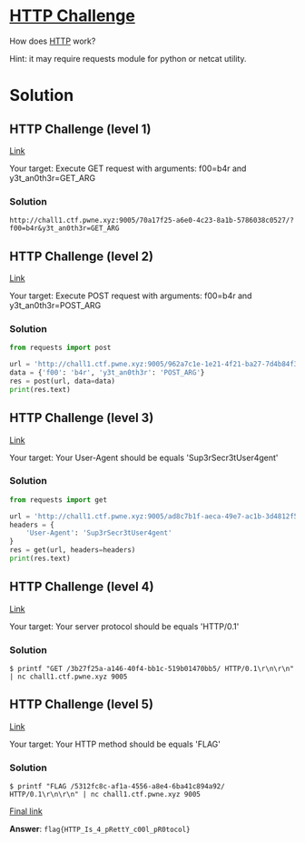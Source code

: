 # [HTTP Challenge](http://s1063.vdi.mipt.ru:8000/challenges#HTTP%20Challenge)

How does [HTTP](http://chall1.ctf.pwne.xyz:9005/) work?

Hint: it may require requests module for python or netcat utility.

# Solution

## HTTP Challenge (level 1)

[Link](http://chall1.ctf.pwne.xyz:9005/70a17f25-a6e0-4c23-8a1b-5786038c0527/)

Your target: Execute GET request with arguments: f00=b4r and y3t_an0th3r=GET_ARG

### Solution

`http://chall1.ctf.pwne.xyz:9005/70a17f25-a6e0-4c23-8a1b-5786038c0527/?f00=b4r&y3t_an0th3r=GET_ARG`

## HTTP Challenge (level 2)

[Link](http://chall1.ctf.pwne.xyz:9005/962a7c1e-1e21-4f21-ba27-7d4b84f31062/)

Your target: Execute POST request with arguments: f00=b4r and y3t_an0th3r=POST_ARG

### Solution 

```python
from requests import post

url = 'http://chall1.ctf.pwne.xyz:9005/962a7c1e-1e21-4f21-ba27-7d4b84f31062/'
data = {'f00': 'b4r', 'y3t_an0th3r': 'POST_ARG'}
res = post(url, data=data)
print(res.text)
```

## HTTP Challenge (level 3)

[Link](http://chall1.ctf.pwne.xyz:9005/ad8c7b1f-aeca-49e7-ac1b-3d4812f5b49b/)

Your target: Your User-Agent should be equals 'Sup3rSecr3tUser4gent'

### Solution 

```python
from requests import get

url = 'http://chall1.ctf.pwne.xyz:9005/ad8c7b1f-aeca-49e7-ac1b-3d4812f5b49b/'
headers = {
    'User-Agent': 'Sup3rSecr3tUser4gent'
}
res = get(url, headers=headers)
print(res.text)
```

## HTTP Challenge (level 4)

[Link](http://chall1.ctf.pwne.xyz:9005/3b27f25a-a146-40f4-bb1c-519b01470bb5/)

Your target: Your server protocol should be equals 'HTTP/0.1'

### Solution

`$ printf "GET /3b27f25a-a146-40f4-bb1c-519b01470bb5/ HTTP/0.1\r\n\r\n" | nc chall1.ctf.pwne.xyz 9005`

## HTTP Challenge (level 5)

[Link](http://chall1.ctf.pwne.xyz:9005/5312fc8c-af1a-4556-a8e4-6ba41c894a92/)

Your target: Your HTTP method should be equals 'FLAG'

### Solution 

`$ printf "FLAG /5312fc8c-af1a-4556-a8e4-6ba41c894a92/ HTTP/0.1\r\n\r\n" | nc chall1.ctf.pwne.xyz 9005`

[Final link](http://chall1.ctf.pwne.xyz:9005/3572e913-6fd0-43fa-a3b4-3afac955a746/)

**Answer**: `flag{HTTP_Is_4_pRettY_c00l_pR0tocol}`